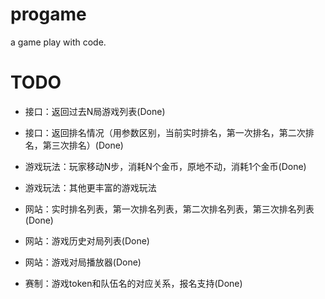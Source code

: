 


# progame
a game play with code.



# TODO

* 接口：返回过去N局游戏列表(Done)
* 接口：返回排名情况（用参数区别，当前实时排名，第一次排名，第二次排名，第三次排名）(Done)



* 游戏玩法：玩家移动N步，消耗N个金币，原地不动，消耗1个金币(Done)
* 游戏玩法：其他更丰富的游戏玩法



* 网站：实时排名列表，第一次排名列表，第二次排名列表，第三次排名列表(Done)
* 网站：游戏历史对局列表(Done)
* 网站：游戏对局播放器(Done)



* 赛制：游戏token和队伍名的对应关系，报名支持(Done)
